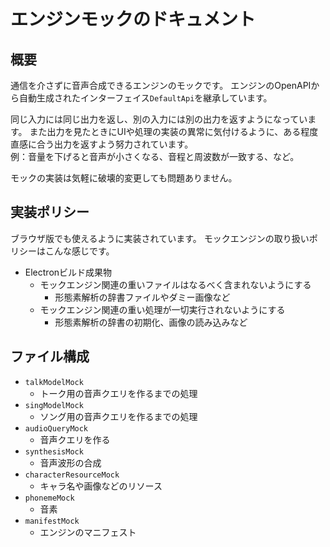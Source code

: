 # エンジンモックのドキュメント

## 概要

通信を介さずに音声合成できるエンジンのモックです。
エンジンのOpenAPIから自動生成されたインターフェイス`DefaultApi`を継承しています。

同じ入力には同じ出力を返し、別の入力には別の出力を返すようになっています。
また出力を見たときにUIや処理の実装の異常に気付けるように、ある程度直感に合う出力を返すよう努力されています。  
例：音量を下げると音声が小さくなる、音程と周波数が一致する、など。

モックの実装は気軽に破壊的変更しても問題ありません。

## 実装ポリシー

ブラウザ版でも使えるように実装されています。
モックエンジンの取り扱いポリシーはこんな感じです。

- Electronビルド成果物
  - モックエンジン関連の重いファイルはなるべく含まれないようにする
    - 形態素解析の辞書ファイルやダミー画像など
  - モックエンジン関連の重い処理が一切実行されないようにする
    - 形態素解析の辞書の初期化、画像の読み込みなど

## ファイル構成

- `talkModelMock`
  - トーク用の音声クエリを作るまでの処理
- `singModelMock`
  - ソング用の音声クエリを作るまでの処理
- `audioQueryMock`
  - 音声クエリを作る
- `synthesisMock`
  - 音声波形の合成
- `characterResourceMock`
  - キャラ名や画像などのリソース
- `phonemeMock`
  - 音素
- `manifestMock`
  - エンジンのマニフェスト
